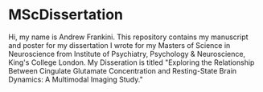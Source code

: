 # MScDissertation
Hi, my name is Andrew Frankini. This repository contains my manuscript and poster for my dissertation I wrote for my Masters of Science in Neuroscience from Institute of Psychiatry, Psychology & Neuroscience, King's College London. My Disseration is titled "Exploring the Relationship Between Cingulate Glutamate Concentration and Resting-State Brain Dynamics: A Multimodal Imaging Study."
    

